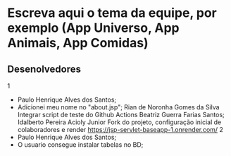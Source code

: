# Escreva aqui o tema da equipe, por exemplo (App Universo, App Animais, App Comidas)

## Desenolvedores
1
- Paulo Henrique Alves dos Santos;
- Adicionei meu nome no "about.jsp";
Rian de Noronha Gomes da Silva
Integrar script de teste do Github Actions
Beatriz Guerra Farias Santos;
Idalberto Pereira Acioly Junior
Fork do projeto, configuração inicial de colaboradores e render https://jsp-servlet-baseapp-1.onrender.com/
2
- Paulo Henrique Alves dos Santos;
- O usuario consegue instalar tabelas no BD;
